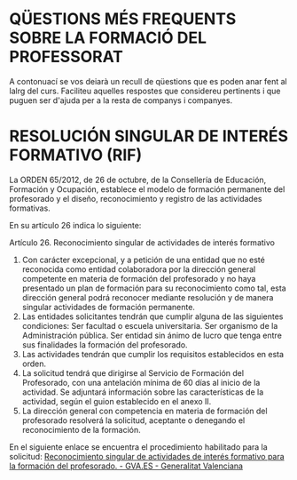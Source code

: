 # QÜESTIONS MÉS FREQUENTS SOBRE LA FORMACIÓ DEL PROFESSORAT

A contonuací se vos deiarà un recull de qüestions que es poden anar fent al lalrg del curs. Faciliteu aquelles respostes que considereu pertinents i que puguen ser d'ajuda per a la resta de companys i companyes.
 

# RESOLUCIÓN SINGULAR DE INTERÉS FORMATIVO (RIF)

La ORDEN 65/2012, de 26 de octubre, de la Consellería de Educación, Formación y Ocupación, establece el modelo de formación permanente del profesorado y el diseño, reconocimiento y registro de las actividades formativas.

En su artículo 26 indica lo siguiente:

Artículo 26. Reconocimiento singular de actividades de interés formativo

1. Con carácter excepcional, y a petición de una entidad que no esté reconocida como entidad colaboradora por la dirección general competente en materia de formación del profesorado y no haya presentado un plan de formación para su reconocimiento como tal, esta dirección general podrá reconocer mediante resolución y de manera singular actividades de formación permanente.
2. Las entidades solicitantes tendrán que cumplir alguna de las siguientes condiciones:
Ser facultad o escuela universitaria.
Ser organismo de la Administración pública.
Ser entidad sin ánimo de lucro que tenga entre sus finalidades la formación del profesorado.
3. Las actividades tendrán que cumplir los requisitos establecidos en esta orden.
4. La solicitud tendrá que dirigirse al Servicio de Formación del Profesorado, con una antelación mínima de 60 días al inicio de la actividad. Se adjuntará información sobre las características de la actividad, según el guion establecido en el anexo II.
5. La dirección general con competencia en materia de formación del profesorado resolverá la solicitud, aceptante o denegando el reconocimiento de la formación.

En el siguiente enlace se encuentra el procedimiento habilitado para la solicitud: [Reconocimiento singular de actividades de interés formativo para la formación del profesorado. - GVA.ES - Generalitat Valenciana](https://www.gva.es/va/inicio/procedimientos?id_proc=923)

